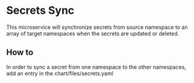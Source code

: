 # Secrets Sync

This microservice will synchronize secrets from source namespace to an array of target namespaces when the secrets are updated or deleted.

## How to

In order to sync a secret from one namespace to the other namespaces, add an entry in the chart/files/secrets.yaml
